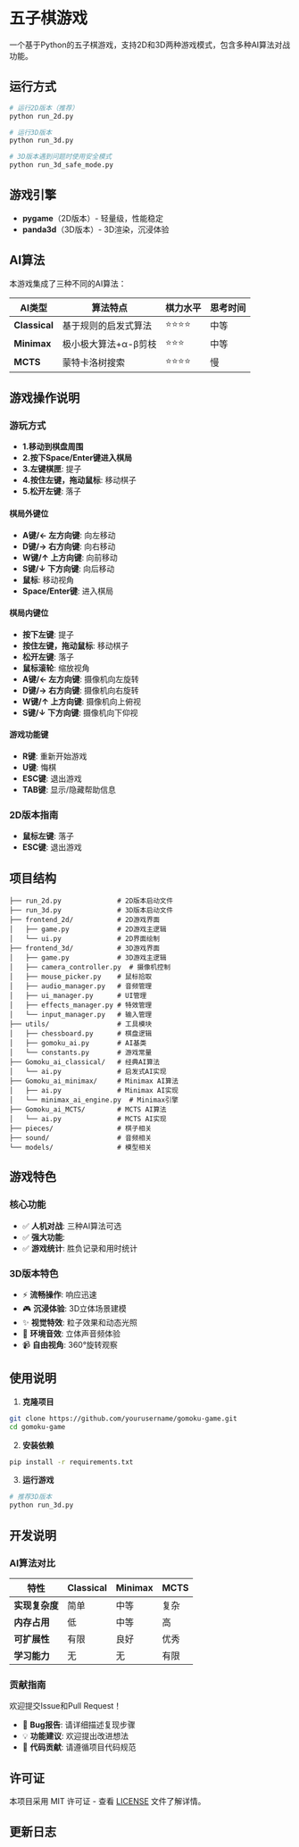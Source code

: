 # 五子棋游戏

一个基于Python的五子棋游戏，支持2D和3D两种游戏模式，包含多种AI算法对战功能。

## 运行方式

```bash
# 运行2D版本（推荐）
python run_2d.py

# 运行3D版本
python run_3d.py

# 3D版本遇到问题时使用安全模式
python run_3d_safe_mode.py
```

## 游戏引擎

- **pygame**（2D版本）- 轻量级，性能稳定
- **panda3d**（3D版本）- 3D渲染，沉浸体验

## AI算法

本游戏集成了三种不同的AI算法：

| AI类型 | 算法特点 | 棋力水平 | 思考时间 |
|--------|----------|----------|----------|
| **Classical** | 基于规则的启发式算法 | ⭐⭐⭐⭐ | 中等 |
| **Minimax** | 极小极大算法+α-β剪枝 | ⭐⭐⭐ | 中等 |
| **MCTS** | 蒙特卡洛树搜索 | ⭐⭐⭐⭐ | 慢 |

## 游戏操作说明

### 游玩方式
- **1.移动到棋盘周围**
- **2.按下Space/Enter键进入棋局**
- **3.左键棋匣**: 提子
- **4.按住左键，拖动鼠标**: 移动棋子
- **5.松开左键**: 落子

#### 棋局外键位
- **A键/← 左方向键**: 向左移动
- **D键/→ 右方向键**: 向右移动
- **W键/↑ 上方向键**: 向前移动
- **S键/↓ 下方向键**: 向后移动
- **鼠标**: 移动视角
- **Space/Enter键**: 进入棋局

#### 棋局内键位
- **按下左键**: 提子
- **按住左键，拖动鼠标**: 移动棋子
- **松开左键**: 落子
- **鼠标滚轮**: 缩放视角
- **A键/← 左方向键**: 摄像机向左旋转
- **D键/→ 右方向键**: 摄像机向右旋转
- **W键/↑ 上方向键**: 摄像机向上俯视
- **S键/↓ 下方向键**: 摄像机向下仰视

#### 游戏功能键
- **R键**: 重新开始游戏
- **U键**: 悔棋
- **ESC键**: 退出游戏
- **TAB键**: 显示/隐藏帮助信息

### 2D版本指南
- **鼠标左键**: 落子
- **ESC键**: 退出游戏

## 项目结构

```
├── run_2d.py              # 2D版本启动文件
├── run_3d.py              # 3D版本启动文件
├── frontend_2d/           # 2D游戏界面
│   ├── game.py            # 2D游戏主逻辑
│   └── ui.py              # 2D界面绘制
├── frontend_3d/           # 3D游戏界面
│   ├── game.py            # 3D游戏主逻辑
│   ├── camera_controller.py  # 摄像机控制
│   ├── mouse_picker.py    # 鼠标拾取
│   ├── audio_manager.py   # 音频管理
│   ├── ui_manager.py      # UI管理
│   ├── effects_manager.py # 特效管理
│   └── input_manager.py   # 输入管理
├── utils/                 # 工具模块
│   ├── chessboard.py      # 棋盘逻辑
│   ├── gomoku_ai.py       # AI基类
│   └── constants.py       # 游戏常量
├── Gomoku_ai_classical/   # 经典AI算法
│   └── ai.py              # 启发式AI实现
├── Gomoku_ai_minimax/     # Minimax AI算法
│   ├── ai.py              # Minimax AI实现
│   └── minimax_ai_engine.py  # Minimax引擎
├── Gomoku_ai_MCTS/        # MCTS AI算法
│   └── ai.py              # MCTS AI实现
├── pieces/                # 棋子相关
├── sound/                 # 音频相关
└── models/                # 模型相关
```

## 游戏特色

### 核心功能
- ✅ **人机对战**: 三种AI算法可选
- ✅ **强大功能**: 
- ✅ **游戏统计**: 胜负记录和用时统计

### 3D版本特色
- ⚡ **流畅操作**: 响应迅速
- 🎮 **沉浸体验**: 3D立体场景建模
- ✨ **视觉特效**: 粒子效果和动态光照
- 🎵 **环境音效**: 立体声音频体验
- 📹 **自由视角**: 360°旋转观察

## 使用说明

1. **克隆项目**
```bash
git clone https://github.com/yourusername/gomoku-game.git
cd gomoku-game
```

2. **安装依赖**
```bash
pip install -r requirements.txt
```

3. **运行游戏**
```bash
# 推荐3D版本
python run_3d.py
```

## 开发说明

### AI算法对比

| 特性 | Classical | Minimax | MCTS |
|------|-----------|---------|------|
| **实现复杂度** | 简单 | 中等 | 复杂 |
| **内存占用** | 低 | 中等 | 高 |
| **可扩展性** | 有限 | 良好 | 优秀 |
| **学习能力** | 无 | 无 | 有限 |

### 贡献指南
欢迎提交Issue和Pull Request！

- 🐛 **Bug报告**: 请详细描述复现步骤
- 💡 **功能建议**: 欢迎提出改进想法
- 🔧 **代码贡献**: 请遵循项目代码规范

## 许可证

本项目采用 MIT 许可证 - 查看 [LICENSE](LICENSE) 文件了解详情。

## 更新日志